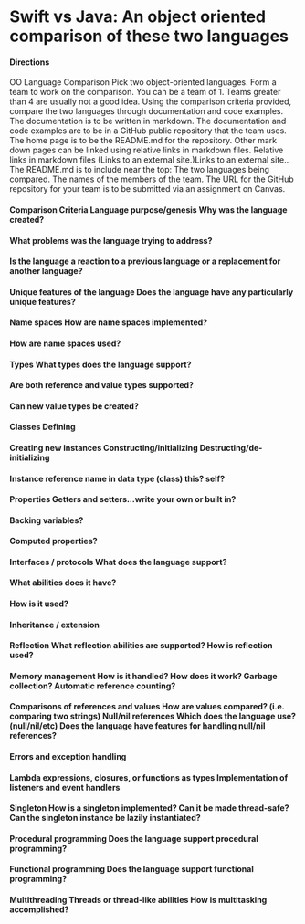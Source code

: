 # Swift vs Java: An object oriented comparison of these two languages
#### Directions
OO Language Comparison Pick two object-oriented languages. Form a team to work on the comparison. You can be a team of 1. Teams greater than 4 are usually not a good idea. Using the comparison criteria provided, compare the two languages through documentation and code examples. The documentation is to be written in markdown. The documentation and code examples are to be in a GitHub public repository that the team uses. The home page is to be the README.md for the repository. Other mark down pages can be linked using relative links in markdown files. Relative links in markdown files (Links to an external site.)Links to an external site.. The README.md is to include near the top: The two languages being compared. The names of the members of the team. The URL for the GitHub repository for your team is to be submitted via an assignment on Canvas. 
#### Comparison Criteria Language purpose/genesis Why was the language created? 
#### What problems was the language trying to address? 
#### Is the language a reaction to a previous language or a replacement for another language? 
#### Unique features of the language Does the language have any particularly unique features? 
#### Name spaces How are name spaces implemented? 
#### How are name spaces used? 
#### Types What types does the language support? 
#### Are both reference and value types supported? 
#### Can new value types be created? 
#### Classes Defining 
#### Creating new instances Constructing/initializing Destructing/de-initializing 
#### Instance reference name in data type (class) this? self? 
#### Properties Getters and setters…write your own or built in? 
#### Backing variables? 
#### Computed properties? 
#### Interfaces / protocols What does the language support? 
#### What abilities does it have? 
#### How is it used? 
#### Inheritance / extension 
#### Reflection What reflection abilities are supported? How is reflection used? 
#### Memory management How is it handled? How does it work? Garbage collection? Automatic reference counting? 
#### Comparisons of references and values How are values compared? (i.e. comparing two strings) Null/nil references Which does the language use? (null/nil/etc) Does the language have features for handling null/nil references? 
#### Errors and exception handling 
#### Lambda expressions, closures, or functions as types Implementation of listeners and event handlers 
#### Singleton How is a singleton implemented? Can it be made thread-safe? Can the singleton instance be lazily instantiated?
#### Procedural programming Does the language support procedural programming? 
#### Functional programming Does the language support functional programming? 
#### Multithreading Threads or thread-like abilities How is multitasking accomplished?
